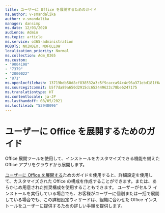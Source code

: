 ```yaml
---
title: ユーザーに Office を展開するためのガイド
ms.author: v-smandalika
author: v-smandalika
manager: dansimp
ms.date: 12/03/2020
audience: Admin
ms.topic: article
ms.service: o365-administration
ROBOTS: NOINDEX, NOFOLLOW
localization_priority: Normal
ms.collection: Adm_O365
ms.custom:
- "9004198"
- "7379"
- "2000022"
- "871"
ms.openlocfilehash: 13719bdb50d8cf838532a3c5f9cacca94c4c96a371ebd181f6ab04b3c51db0a0
ms.sourcegitcommit: b5f7da89a650d2915dc652449623c78be6247175
ms.translationtype: HT
ms.contentlocale: ja-JP
ms.lasthandoff: 08/05/2021
ms.locfileid: "53948096"
---
```

# <a name="deploy-office-to-your-users-guide"></a>ユーザーに Office を展開するためのガイド

Office 展開ツールを使用して、インストールをカスタマイズできる機能を備えた Office アプリをクラウドから展開します。

[ユーザーに Office を展開する](https://go.microsoft.com/fwlink/?linkid=2146451)ためのガイドを使用すると、詳細設定を使用して、カスタマイズされた Office の構成を作成することができます。または、あらかじめ用意された推奨構成を使用することもできます。 ユーザーがセルフ インストールを実行している場合でも、お客様がユーザーに個別または一括で展開している場合でも、この詳細設定ウィザードは、組織に合わせた Office インストールをユーザーに提供するための詳しい手順を提供します。